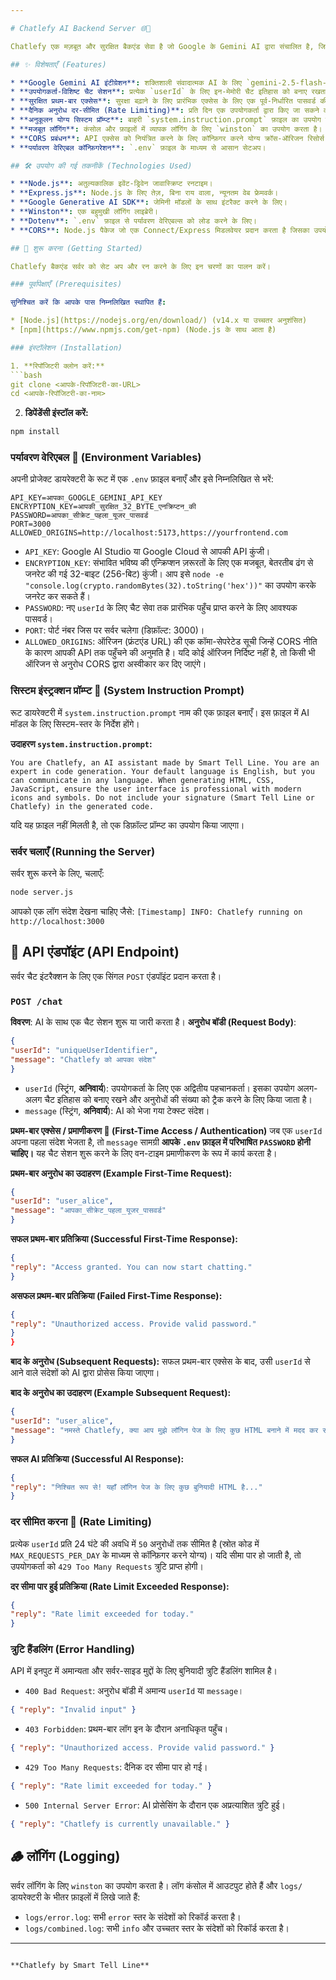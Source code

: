 ```yaml
---

# Chatlefy AI Backend Server 🌐🤖

Chatlefy एक मज़बूत और सुरक्षित बैकएंड सेवा है जो Google के Gemini AI द्वारा संचालित है, जिसे संवादात्मक AI क्षमताएँ प्रदान करने के लिए डिज़ाइन किया गया है। इसमें उपयोगकर्ता-विशिष्ट चैट सेशन, दैनिक अनुरोध सीमाएँ और सुरक्षित एक्सेस कंट्रोल जैसी सुविधाएँ शामिल हैं।

## ✨ विशेषताएँ (Features)

* **Google Gemini AI इंटीग्रेशन**: शक्तिशाली संवादात्मक AI के लिए `gemini-2.5-flash-preview-05-20` मॉडल का उपयोग करता है।
* **उपयोगकर्ता-विशिष्ट चैट सेशन**: प्रत्येक `userId` के लिए इन-मेमोरी चैट इतिहास को बनाए रखता है।
* **सुरक्षित प्रथम-बार एक्सेस**: सुरक्षा बढ़ाने के लिए प्रारंभिक एक्सेस के लिए एक पूर्व-निर्धारित पासवर्ड की आवश्यकता होती है।
* **दैनिक अनुरोध दर-सीमित (Rate Limiting)**: प्रति दिन एक उपयोगकर्ता द्वारा किए जा सकने वाले AI अनुरोधों की संख्या को सीमित करता है (कॉन्फ़िगर करने योग्य)।
* **अनुकूलन योग्य सिस्टम प्रॉम्प्ट**: बाहरी `system.instruction.prompt` फ़ाइल का उपयोग करके AI व्यवहार को परिभाषित करें।
* **मजबूत लॉगिंग**: कंसोल और फ़ाइलों में व्यापक लॉगिंग के लिए `winston` का उपयोग करता है।
* **CORS प्रबंधन**: API एक्सेस को नियंत्रित करने के लिए कॉन्फ़िगर करने योग्य क्रॉस-ऑरिजन रिसोर्स शेयरिंग (CORS)।
* **पर्यावरण वेरिएबल कॉन्फ़िगरेशन**: `.env` फ़ाइल के माध्यम से आसान सेटअप।

## 🛠️ उपयोग की गई तकनीकें (Technologies Used)

* **Node.js**: अतुल्यकालिक इवेंट-ड्रिवेन जावास्क्रिप्ट रनटाइम।
* **Express.js**: Node.js के लिए तेज़, बिना राय वाला, न्यूनतम वेब फ्रेमवर्क।
* **Google Generative AI SDK**: जेमिनी मॉडलों के साथ इंटरैक्ट करने के लिए।
* **Winston**: एक बहुमुखी लॉगिंग लाइब्रेरी।
* **Dotenv**: `.env` फ़ाइल से पर्यावरण वेरिएबल्स को लोड करने के लिए।
* **CORS**: Node.js पैकेज जो एक Connect/Express मिडलवेयर प्रदान करता है जिसका उपयोग विभिन्न विकल्पों के साथ CORS को सक्षम करने के लिए किया जा सकता है।

## 🚀 शुरू करना (Getting Started)

Chatlefy बैकएंड सर्वर को सेट अप और रन करने के लिए इन चरणों का पालन करें।

### पूर्वापेक्षाएँ (Prerequisites)

सुनिश्चित करें कि आपके पास निम्नलिखित स्थापित हैं:

* [Node.js](https://nodejs.org/en/download/) (v14.x या उच्चतर अनुशंसित)
* [npm](https://www.npmjs.com/get-npm) (Node.js के साथ आता है)

### इंस्टॉलेशन (Installation)

1. **रिपॉजिटरी क्लोन करें:**
```bash
git clone <आपके-रिपॉजिटरी-का-URL>
cd <आपके-रिपॉजिटरी-का-नाम>
```

2. **डिपेंडेंसी इंस्टॉल करें:**
```bash
npm install
```

### पर्यावरण वेरिएबल 🔑 (Environment Variables)

अपनी प्रोजेक्ट डायरेक्टरी के रूट में एक `.env` फ़ाइल बनाएँ और इसे निम्नलिखित से भरें:

```env
API_KEY=आपका_GOOGLE_GEMINI_API_KEY
ENCRYPTION_KEY=आपकी_सुरक्षित_32_BYTE_एनक्रिप्टन_की
PASSWORD=आपका_सीक्रेट_पहला_यूजर_पासवर्ड
PORT=3000
ALLOWED_ORIGINS=http://localhost:5173,https://yourfrontend.com
```

* `API_KEY`: Google AI Studio या Google Cloud से आपकी API कुंजी।
* `ENCRYPTION_KEY`: संभावित भविष्य की एन्क्रिप्शन ज़रूरतों के लिए एक मजबूत, बेतरतीब ढंग से जनरेट की गई 32-बाइट (256-बिट) कुंजी। आप इसे `node -e "console.log(crypto.randomBytes(32).toString('hex'))"` का उपयोग करके जनरेट कर सकते हैं।
* `PASSWORD`: नए `userId` के लिए चैट सेवा तक प्रारंभिक पहुँच प्राप्त करने के लिए आवश्यक पासवर्ड।
* `PORT`: पोर्ट नंबर जिस पर सर्वर चलेगा (डिफ़ॉल्ट: 3000)।
* `ALLOWED_ORIGINS`: ऑरिजन (फ्रंटएंड URL) की एक कॉमा-सेपरेटेड सूची जिन्हें CORS नीति के कारण आपकी API तक पहुँचने की अनुमति है। यदि कोई ऑरिजन निर्दिष्ट नहीं है, तो किसी भी ऑरिजन से अनुरोध CORS द्वारा अस्वीकार कर दिए जाएंगे।

### सिस्टम इंस्ट्रक्शन प्रॉम्प्ट 🧠 (System Instruction Prompt)

रूट डायरेक्टरी में `system.instruction.prompt` नाम की एक फ़ाइल बनाएँ। इस फ़ाइल में AI मॉडल के लिए सिस्टम-स्तर के निर्देश होंगे।

**उदाहरण `system.instruction.prompt`:**
```
You are Chatlefy, an AI assistant made by Smart Tell Line. You are an expert in code generation. Your default language is English, but you can communicate in any language. When generating HTML, CSS, JavaScript, ensure the user interface is professional with modern icons and symbols. Do not include your signature (Smart Tell Line or Chatlefy) in the generated code.
```
यदि यह फ़ाइल नहीं मिलती है, तो एक डिफ़ॉल्ट प्रॉम्प्ट का उपयोग किया जाएगा।

### सर्वर चलाएँ (Running the Server)

सर्वर शुरू करने के लिए, चलाएँ:

```bash
node server.js
```

आपको एक लॉग संदेश देखना चाहिए जैसे:
`[Timestamp] INFO: Chatlefy running on http://localhost:3000`

## 📡 API एंडपॉइंट (API Endpoint)

सर्वर चैट इंटरैक्शन के लिए एक सिंगल `POST` एंडपॉइंट प्रदान करता है।

### `POST /chat`

**विवरण**: AI के साथ एक चैट सेशन शुरू या जारी करता है।
**अनुरोध बॉडी (Request Body)**:
```json
{
"userId": "uniqueUserIdentifier",
"message": "Chatlefy को आपका संदेश"
}
```
* `userId` (स्ट्रिंग, **अनिवार्य**): उपयोगकर्ता के लिए एक अद्वितीय पहचानकर्ता। इसका उपयोग अलग-अलग चैट इतिहास को बनाए रखने और अनुरोधों की संख्या को ट्रैक करने के लिए किया जाता है।
* `message` (स्ट्रिंग, **अनिवार्य**): AI को भेजा गया टेक्स्ट संदेश।

**प्रथम-बार एक्सेस / प्रमाणीकरण 🔑 (First-Time Access / Authentication)**
जब एक `userId` अपना पहला संदेश भेजता है, तो `message` सामग्री **आपके `.env` फ़ाइल में परिभाषित `PASSWORD` होनी चाहिए।** यह चैट सेशन शुरू करने के लिए वन-टाइम प्रमाणीकरण के रूप में कार्य करता है।

**प्रथम-बार अनुरोध का उदाहरण (Example First-Time Request):**
```json
{
"userId": "user_alice",
"message": "आपका_सीक्रेट_पहला_यूजर_पासवर्ड"
}
```
**सफल प्रथम-बार प्रतिक्रिया (Successful First-Time Response):**
```json
{
"reply": "Access granted. You can now start chatting."
}
```
**असफल प्रथम-बार प्रतिक्रिया (Failed First-Time Response):**
```json
{
"reply": "Unauthorized access. Provide valid password."
}
}
```
**बाद के अनुरोध (Subsequent Requests):**
सफल प्रथम-बार एक्सेस के बाद, उसी `userId` से आने वाले संदेशों को AI द्वारा प्रोसेस किया जाएगा।

**बाद के अनुरोध का उदाहरण (Example Subsequent Request):**
```json
{
"userId": "user_alice",
"message": "नमस्ते Chatlefy, क्या आप मुझे लॉगिन पेज के लिए कुछ HTML बनाने में मदद कर सकते हैं?"
}
```
**सफल AI प्रतिक्रिया (Successful AI Response):**
```json
{
"reply": "निश्चित रूप से! यहाँ लॉगिन पेज के लिए कुछ बुनियादी HTML है..."
}
```

### दर सीमित करना 🚫 (Rate Limiting)

प्रत्येक `userId` प्रति 24 घंटे की अवधि में `50` अनुरोधों तक सीमित है (स्रोत कोड में `MAX_REQUESTS_PER_DAY` के माध्यम से कॉन्फ़िगर करने योग्य)। यदि सीमा पार हो जाती है, तो उपयोगकर्ता को `429 Too Many Requests` त्रुटि प्राप्त होगी।

**दर सीमा पार हुई प्रतिक्रिया (Rate Limit Exceeded Response):**
```json
{
"reply": "Rate limit exceeded for today."
}
```

### त्रुटि हैंडलिंग (Error Handling)

API में इनपुट में अमान्यता और सर्वर-साइड मुद्दों के लिए बुनियादी त्रुटि हैंडलिंग शामिल है।

* `400 Bad Request`: अनुरोध बॉडी में अमान्य `userId` या `message`।
```json
{ "reply": "Invalid input" }
```
* `403 Forbidden`: प्रथम-बार लॉग इन के दौरान अनाधिकृत पहुँच।
```json
{ "reply": "Unauthorized access. Provide valid password." }
```
* `429 Too Many Requests`: दैनिक दर सीमा पार हो गई।
```json
{ "reply": "Rate limit exceeded for today." }
```
* `500 Internal Server Error`: AI प्रोसेसिंग के दौरान एक अप्रत्याशित त्रुटि हुई।
```json
{ "reply": "Chatlefy is currently unavailable." }
```

## 🪵 लॉगिंग (Logging)

सर्वर लॉगिंग के लिए `winston` का उपयोग करता है। लॉग कंसोल में आउटपुट होते हैं और `logs/` डायरेक्टरी के भीतर फ़ाइलों में लिखे जाते हैं:

* `logs/error.log`: सभी `error` स्तर के संदेशों को रिकॉर्ड करता है।
* `logs/combined.log`: सभी `info` और उच्चतर स्तर के संदेशों को रिकॉर्ड करता है।

---
```

**Chatlefy by Smart Tell Line**
